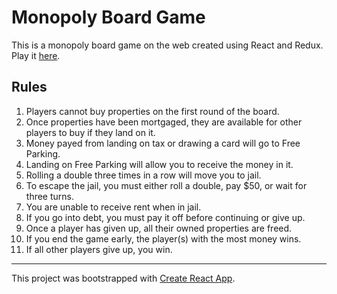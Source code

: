 # Monopoly Board Game 
This is a monopoly board game on the web created using React and Redux.
Play it [here](https://monopoly-webgame.herokuapp.com/).

## Rules
1. Players cannot buy properties on the first round of the board.
2. Once properties have been mortgaged, they are available for other players to buy if they land on it.
3. Money payed from landing on tax or drawing a card will go to Free Parking.
4. Landing on Free Parking will allow you to receive the money in it.
5. Rolling a double three times in a row will move you to jail.
6. To escape the jail, you must either roll a double, pay $50, or wait for three turns.
7. You are unable to receive rent when in jail.
8. If you go into debt, you must pay it off before continuing or give up.
9. Once a player has given up, all their owned properties are freed.
10. If you end the game early, the player(s) with the most money wins.
11. If all other players give up, you win.

---
This project was bootstrapped with [Create React App](https://github.com/facebook/create-react-app).
